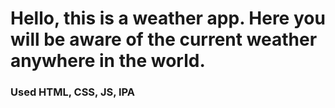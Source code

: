 <h1>Hello, this is a weather app. Here you will be aware of the current weather anywhere in the world.</h1>
<h3>Used HTML, CSS, JS, IPA</h3>
